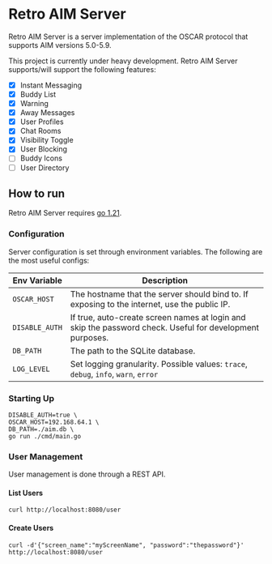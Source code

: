 # Retro AIM Server

Retro AIM Server is a server implementation of the OSCAR protocol that supports AIM versions 5.0-5.9.

This project is currently under heavy development. Retro AIM Server supports/will support the following features:

- [x] Instant Messaging
- [x] Buddy List
- [x] Warning
- [x] Away Messages
- [x] User Profiles
- [x] Chat Rooms
- [x] Visibility Toggle
- [x] User Blocking
- [ ] Buddy Icons
- [ ] User Directory

## How to run

Retro AIM Server requires [go 1.21](https://go.dev/).

### Configuration

Server configuration is set through environment variables. The following are the most useful configs:

| Env Variable   | Description                                                                                              |
|----------------|----------------------------------------------------------------------------------------------------------|
| `OSCAR_HOST`   | The hostname that the server should bind to. If exposing to the internet, use the public IP.             |
| `DISABLE_AUTH` | If true, auto-create screen names at login and skip the password check. Useful for development purposes. |
| `DB_PATH`      | The path to the SQLite database.                                                                         |
| `LOG_LEVEL`    | Set logging granularity. Possible values: `trace`, `debug`, `info`, `warn`, `error`                      |

### Starting Up

```shell
DISABLE_AUTH=true \
OSCAR_HOST=192.168.64.1 \
DB_PATH=./aim.db \
go run ./cmd/main.go
```

### User Management

User management is done through a REST API.

#### List Users

```curl
curl http://localhost:8080/user
```

#### Create Users

```curl
curl -d'{"screen_name":"myScreenName", "password":"thepassword"}' http://localhost:8080/user
```
